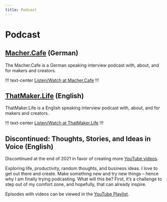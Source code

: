 ```yaml
---
title: Podcast
---
```


# Podcast

## [Macher.Cafe](https://Macher.Cafe) (German)

The Macher.Cafe is a German speaking interview podcast with, about, and for makers and creators.

!!! text-center
<a class='btn btn-block' href='https://Macher.Cafe'>Listen/Watch at Macher.Cafe</a>
!!!

## [ThatMaker.Life](https://ThatMaker.Life) (English)

ThatMaker.Life is a English speaking interview podcast with, about, and for makers and creators.

!!! text-center
<a class='btn btn-block' href='https://ThatMaker.Life'>Listen/Watch at ThatMaker.Life</a>
!!!

## Discontinued: Thoughts, Stories, and Ideas in Voice (English)

Discontinued at the end of 2021 in favor of creating more [YouTube videos](https://crsp.li/youtube).

Exploring life, productivity, random thoughts, and business ideas. I love to get out there and create. Make something new and try new things – hence why I am finally trying podcasting. What will this be? First, it’s a challenge to step out of my comfort zone, and hopefully, that can already inspire.

Episodes with videos can be viewed in the [YouTube Playlist](https://crsp.li/PlaylistPodcastThoughtsStorie).
